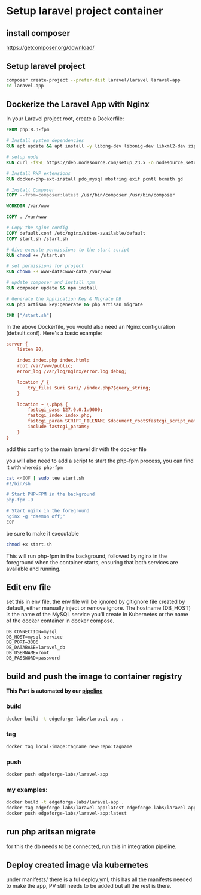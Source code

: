# Setup laravel project container

## install composer

https://getcomposer.org/download/

## Setup laravel project

```bash
composer create-project --prefer-dist laravel/laravel laravel-app
cd laravel-app
```

## Dockerize the Laravel App with Nginx

In your Laravel project root, create a Dockerfile:

```Dockerfile
FROM php:8.3-fpm

# Install system dependencies
RUN apt update && apt install -y libpng-dev libonig-dev libxml2-dev zip curl unzip git nginx && apt clean

# setup node
RUN curl -fsSL https://deb.nodesource.com/setup_23.x -o nodesource_setup.sh && chmod +x nodesource_setup.sh && bash nodesource_setup.sh && apt install -y nodejs && apt clean

# Install PHP extensions
RUN docker-php-ext-install pdo_mysql mbstring exif pcntl bcmath gd

# Install Composer
COPY --from=composer:latest /usr/bin/composer /usr/bin/composer

WORKDIR /var/www

COPY . /var/www

# Copy the nginx config
COPY default.conf /etc/nginx/sites-available/default
COPY start.sh /start.sh

# Give execute permissions to the start script
RUN chmod +x /start.sh

# set permissions for project
RUN chown -R www-data:www-data /var/www

# update composer and install npm
RUN composer update && npm install

# Generate the Application Key & Migrate DB
RUN php artisan key:generate && php artisan migrate

CMD ["/start.sh"]
```

In the above Dockerfile, you would also need an Nginx configuration (default.conf). Here's a basic example:

```ini
server {
    listen 80;

    index index.php index.html;
    root /var/www/public;
    error_log /var/log/nginx/error.log debug;

    location / {
        try_files $uri $uri/ /index.php?$query_string;
    }

    location ~ \.php$ {
        fastcgi_pass 127.0.0.1:9000;
        fastcgi_index index.php;
        fastcgi_param SCRIPT_FILENAME $document_root$fastcgi_script_name;
        include fastcgi_params;
    }
}
```

add this config to the main laravel dir with the docker file

you will also need to add a script to start the php-fpm process, you can find it with `whereis php-fpm`

```bash
cat <<EOF | sudo tee start.sh
#!/bin/sh

# Start PHP-FPM in the background
php-fpm -D

# Start nginx in the foreground
nginx -g "daemon off;"
EOF
```

be sure to make it executable

```bash
chmod +x start.sh
```

This will run php-fpm in the background, followed by nginx in the foreground when the container starts, ensuring that both services are available and running.


## Edit env file

set this in env file, the env file will be ignored by gitignore file created by default, either manually inject or remove ignore. The hostname (DB_HOST) is the name of the MySQL service you'll create in Kubernetes or the name of the docker container in docker compose.

```env
DB_CONNECTION=mysql
DB_HOST=mysql-service
DB_PORT=3306
DB_DATABASE=laravel_db
DB_USERNAME=root
DB_PASSWORD=password
```


## build and push the image to container registry

**This Part is automated by our [pipeline](./.github/workflows/docker-release.yaml)**

### build

```bash
docker build -t edgeforge-labs/laravel-app .
```

### tag

```bash
docker tag local-image:tagname new-repo:tagname
```

### push

```bash
docker push edgeforge-labs/laravel-app
```

### my examples:

````bash
docker build -t edgeforge-labs/laravel-app .
docker tag edgeforge-labs/laravel-app:latest edgeforge-labs/laravel-app:latest
docker push edgeforge-labs/laravel-app:latest
````


## run php aritsan migrate

for this the db needs to be connected, run this in integration pipeline.

## Deploy created image via kubernetes

under manifests/ there is a ful deploy.yml, this has all the manifests needed to make the app, PV still needs to be added but all the rest is there.
